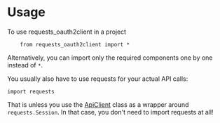 # Usage

To use requests_oauth2client in a project

```
    from requests_oauth2client import *
```

Alternatively, you can import only the required components one by one instead of `*`.


You usually also have to use requests for your actual API calls:

    import requests

That is unless you use the [ApiClient](/api/#requests_oauth2client.api_client.ApiClient) class as a wrapper around `requests.Session`. In that case, you don't need to import requests at all!

